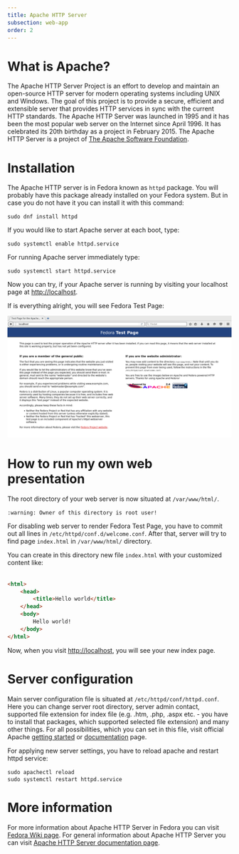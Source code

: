 ```yaml
---
title: Apache HTTP Server
subsection: web-app
order: 2
---
```


# What is Apache?

The Apache HTTP Server Project is an effort to develop and maintain an open-source HTTP server for modern operating systems including UNIX and Windows. The goal of this project is to provide a secure, efficient and extensible server that provides HTTP services in sync with the current HTTP standards.
The Apache HTTP Server was launched in 1995 and it has been the most popular web server on the Internet since April 1996. It has celebrated its 20th birthday as a project in February 2015. The Apache HTTP Server is a project of [The Apache Software Foundation](http://www.apache.org/).

# Installation

The Apache HTTP server is in Fedora known as ```httpd``` package. You will probably have this package already installed on your Fedora system. But in case you do not have it you can install it with this command:

```
sudo dnf install httpd
```

If you would like to start Apache server at each boot, type:
```
sudo systemctl enable httpd.service
```

For running Apache server immediately type:
```
sudo systemctl start httpd.service
```

Now you can try, if your Apache server is running by visiting your localhost page at [http://localhost](http://localhost). 

If is everything alright, you will see Fedora Test Page:

![](./images/screenshot.png?raw=true)

# How to run my own web presentation

The root directory of your web server is now situated at ```/var/www/html/```. 
```
:warning: Owner of this directory is root user! 
```

For disabling web server to render Fedora Test Page, you have to commit out all lines in ```/etc/httpd/conf.d/welcome.conf```. After that, server will try to find page ```index.html``` in ```/var/www/html/``` directory.

You can create in this directory new file ```index.html``` with your customized content like:

```html

<html>
    <head>
        <title>Hello world</title>
    </head>
    <body>
        Hello world!
    </body>
</html>

```

Now, when you visit [http://localhost](http://localhost), you will see your new index page.

# Server configuration

Main server configuration file is situated at ```/etc/httpd/conf/httpd.conf```. Here you can change server root directory, server admin contact, supported file extension for index file (e.g. .htm, .php, .aspx etc. - you have to install that packages, which supported selected file extension) and many other things. For all possibilities, which you can set in this file, visit official Apache [getting started](https://httpd.apache.org/docs/current/getting-started.html) or [documentation](https://httpd.apache.org/docs/current/) page.

For applying new server settings, you have to reload apache and restart httpd service:

```
sudo apachectl reload
sudo systemctl restart httpd.service
```

# More information

For more information about Apache HTTP Server in Fedora you can visit [Fedora Wiki page](https://fedoraproject.org/wiki/Apache_HTTP_Server). 
For general information about Apache HTTP Server you can visit [Apache HTTP Server documentation page](https://httpd.apache.org/docs/current/).

